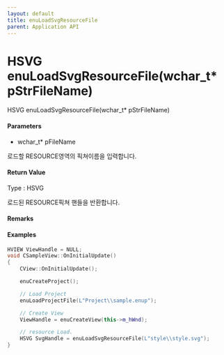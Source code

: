 ```yaml
---
layout: default
title: enuLoadSvgResourceFile
parent: Application API
---
```

# HSVG enuLoadSvgResourceFile\(wchar\_t\* pStrFileName\)

HSVG enuLoadSvgResourceFile\(wchar\_t\* pStrFileName\)

#### Parameters

* wchar\_t\* pFileName

로드할 RESOURCE영역의 픽쳐이름을 입력합니다.

#### Return Value

Type : HSVG

로드된 RESOURCE픽쳐 핸들을 반환합니다.

#### Remarks

#### Examples

```cpp
HVIEW ViewHandle = NULL; 
void CSampleView::OnInitialUpdate() 
{ 
    CView::OnInitialUpdate(); 

    enuCreateProject(); 

    // Load Project
    enuLoadProjectFile(L"Project\\sample.enup"); 

    // Create View
    ViewHandle = enuCreateView(this->m_hWnd); 

    // resource Load. 
    HSVG SvgHandle = enuLoadSvgResourceFile(L"style\\style.svg");
}
```



